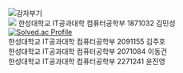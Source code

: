 ![감자부기](https://user-images.githubusercontent.com/119108596/219055154-33261f56-d889-444b-ad4e-17bfe5215e98.jpeg)  
<img src="https://img.shields.io/badge/c-#A8B9CC?style=for-the-badge&logo=c&logoColor=white">
한성대학교 IT공과대학 컴퓨터공학부 1871032 김민성  
[![Solved.ac Profile](http://mazassumnida.wtf/api/v2/generate_badge?boj=ktwykhs)](https://solved.ac/ktwykhs/)  
한성대학교 IT공과대학 컴퓨터공학부 2091155 김주호  
한성대학교 IT공과대학 컴퓨터공학부 2071084 이동건  
한성대학교 IT공과대학 컴퓨터공학부 2271241 윤진영
